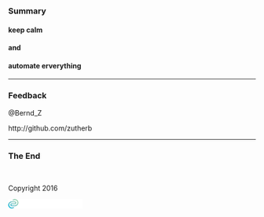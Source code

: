 <!-- .slide: data-background="img/background-title-orig.jpg" -->

### Summary

#### keep calm
#### and
#### automate erverything

---

<!-- .slide: data-background="img/background-title-orig.jpg" -->

### Feedback

<p>@Bernd_Z</p>

<p>http://github.com/zutherb</p>

---

<!-- .slide: data-background="img/background-title-orig.jpg" -->

### The End

&nbsp;

Copyright 2016

<p></p>
<p><img class="simpleImage" src="img/logo-and-name-white.png" alt="alt text" title="codecentric Logo" width="30%"></p>
